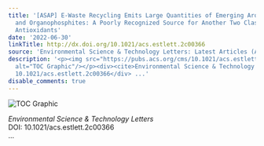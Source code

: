 ```yaml
---
title: '[ASAP] E‑Waste Recycling Emits Large Quantities of Emerging Aromatic Amines
  and Organophosphites: A Poorly Recognized Source for Another Two Classes of Synthetic
  Antioxidants'
date: '2022-06-30'
linkTitle: http://dx.doi.org/10.1021/acs.estlett.2c00366
source: 'Environmental Science & Technology Letters: Latest Articles (ACS Publications)'
description: '<p><img src="https://pubs.acs.org/cms/10.1021/acs.estlett.2c00366/asset/images/medium/ez2c00366_0003.gif"
  alt="TOC Graphic"/></p><div><cite>Environmental Science & Technology Letters</cite></div><div>DOI:
  10.1021/acs.estlett.2c00366</div> ...'
disable_comments: true
---
```

<p><img src="https://pubs.acs.org/cms/10.1021/acs.estlett.2c00366/asset/images/medium/ez2c00366_0003.gif" alt="TOC Graphic"/></p><div><cite>Environmental Science & Technology Letters</cite></div><div>DOI: 10.1021/acs.estlett.2c00366</div> ...